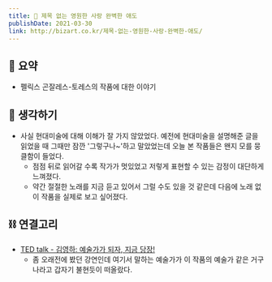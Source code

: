 ```yaml
---
title: 🍬 제목 없는 영원한 사랑 완벽한 애도
publishDate: 2021-03-30
link: http://bizart.co.kr/제목-없는-영원한-사랑-완벽한-애도/
---
```


## 📝 요약 
- 펠릭스 곤잘레스-토레스의 작품에 대한 이야기  

## 🤔 생각하기 
- 사실 현대미술에 대해 이해가 잘 가지 않았었다. 예전에 현대미술을 설명해준 글을 읽었을 때 그때만 잠깐 '그렇구나~'하고 말았었는데 오늘 본 작품들은 왠지 모를 뭉클함이 들었다.  
  - 점점 뒤로 읽어갈 수록 작가가 멋있었고 저렇게 표현할 수 있는 감정이 대단하게 느껴졌다.  
  - 약간 절절한 노래를 지금 듣고 있어서 그럴 수도 있을 것 같은데 다음에 노래 없이 작품을 실제로 보고 싶어졌다.  

## ⛓ 연결고리
- [TED talk - 김영하: 예술가가 되자, 지금 당장!](https://www.ted.com/talks/young_ha_kim_be_an_artist_right_now?language=ko)
  - 좀 오래전에 봤던 강연인데 여기서 말하는 예술가가 이 작품의 예술가 같은 거구나라고 갑자기 불현듯이 떠올랐다.  
